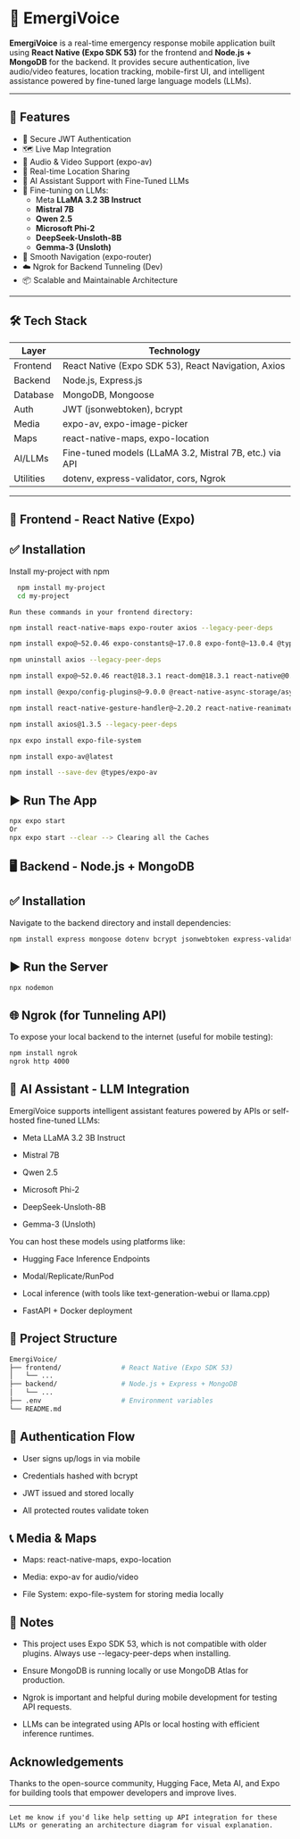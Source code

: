 # 🚨 EmergiVoice

**EmergiVoice** is a real-time emergency response mobile application built using **React Native (Expo SDK 53)** for the frontend and **Node.js + MongoDB** for the backend. It provides secure authentication, live audio/video features, location tracking, mobile-first UI, and intelligent assistance powered by fine-tuned large language models (LLMs).

---

## 📲 Features

- 🔐 Secure JWT Authentication
- 🗺️ Live Map Integration
- 🎤 Audio & Video Support (expo-av)
- 📍 Real-time Location Sharing
- 🤖 AI Assistant Support with Fine-Tuned LLMs
- 🧠 Fine-tuning on LLMs:
  - Meta **LLaMA 3.2 3B Instruct**
  - **Mistral 7B**
  - **Qwen 2.5**
  - **Microsoft Phi-2**
  - **DeepSeek-Unsloth-8B**
  - **Gemma-3 (Unsloth)**
- 🧭 Smooth Navigation (expo-router)
- ☁️ Ngrok for Backend Tunneling (Dev)
- 📦 Scalable and Maintainable Architecture

---

## 🛠️ Tech Stack

| Layer      | Technology                                               |
|------------|----------------------------------------------------------|
| Frontend   | React Native (Expo SDK 53), React Navigation, Axios      |
| Backend    | Node.js, Express.js                                      |
| Database   | MongoDB, Mongoose                                        |
| Auth       | JWT (jsonwebtoken), bcrypt                               |
| Media      | expo-av, expo-image-picker                               |
| Maps       | react-native-maps, expo-location                         |
| AI/LLMs    | Fine-tuned models (LLaMA 3.2, Mistral 7B, etc.) via API  |
| Utilities  | dotenv, express-validator, cors, Ngrok                   |

---

## 📱 Frontend - React Native (Expo)
## ✅ Installation

Install my-project with npm

```bash
  npm install my-project
  cd my-project
```
    Run these commands in your frontend directory:

```bash
npm install react-native-maps expo-router axios --legacy-peer-deps

npm install expo@~52.0.46 expo-constants@~17.0.8 expo-font@~13.0.4 @types/react@~18.3.12 jest-expo@~52.0.6 --legacy-peer-deps

npm uninstall axios --legacy-peer-deps

npm install expo@~52.0.46 react@18.3.1 react-dom@18.3.1 react-native@0.76.9 --legacy-peer-deps

npm install @expo/config-plugins@~9.0.0 @react-native-async-storage/async-storage@1.23.1 @react-native-picker/picker@2.9.0 expo-av@~15.0.2 expo-blur@~14.0.3 expo-haptics@~14.0.1 expo-image-picker@~16.0.6 expo-linking@~7.0.5 expo-location@~18.0.10 expo-splash-screen@~0.29.24 expo-status-bar@~2.0.1 expo-symbols@~0.2.2 expo-system-ui@~4.0.9 expo-web-browser@~14.0.2 --legacy-peer-deps

npm install react-native-gesture-handler@~2.20.2 react-native-reanimated@~3.16.1 react-native-safe-area-context@4.12.0 react-native-screens@~4.4.0 react-native-web@~0.19.13 react-native-webview@13.12.5 axios@1.3.5 --legacy-peer-deps

npm install axios@1.3.5 --legacy-peer-deps

npx expo install expo-file-system

npm install expo-av@latest

npm install --save-dev @types/expo-av
```






## ▶️ Run The App
```bash
npx expo start
Or
npx expo start --clear --> Clearing all the Caches
```
## 🖥️ Backend - Node.js + MongoDB

## ✅ Installation

Navigate to the backend directory and install dependencies:
```bash
npm install express mongoose dotenv bcrypt jsonwebtoken express-validator cors --legacy-peer-deps
```

## ▶️ Run the Server

```bash
npx nodemon
```

## 🌐 Ngrok (for Tunneling API)
To expose your local backend to the internet (useful for mobile testing):
```bash
npm install ngrok
ngrok http 4000
```
## 🧠 AI Assistant - LLM Integration

EmergiVoice supports intelligent assistant features powered by APIs or self-hosted fine-tuned LLMs:

  -  Meta LLaMA 3.2 3B Instruct

  -  Mistral 7B

  -  Qwen 2.5

  -  Microsoft Phi-2

  -  DeepSeek-Unsloth-8B

  -  Gemma-3 (Unsloth)

You can host these models using platforms like:

  - Hugging Face Inference Endpoints

  - Modal/Replicate/RunPod

  - Local inference (with tools like text-generation-webui or llama.cpp)

  - FastAPI + Docker deployment


## 📁 Project Structure
```bash
EmergiVoice/
├── frontend/               # React Native (Expo SDK 53)
│   └── ...
├── backend/                # Node.js + Express + MongoDB
│   └── ...
├── .env                    # Environment variables
└── README.md
```

## 🔐 Authentication Flow

  - User signs up/logs in via mobile

  - Credentials hashed with bcrypt

  - JWT issued and stored locally

  - All protected routes validate token

## 📞 Media & Maps

  - Maps: react-native-maps, expo-location

  - Media: expo-av for audio/video

  - File System: expo-file-system for storing media locally

## 📌 Notes

  - This project uses Expo SDK 53, which is not compatible with older plugins. Always use --legacy-peer-deps when installing.

  - Ensure MongoDB is running locally or use MongoDB Atlas for production.

  - Ngrok is important and helpful during mobile development for testing API requests.

  - LLMs can be integrated using APIs or local hosting with efficient inference runtimes.


## Acknowledgements
  Thanks to the open-source community, Hugging Face, Meta AI, and Expo for building tools that empower developers and improve lives.
 
---
``` text
Let me know if you'd like help setting up API integration for these LLMs or generating an architecture diagram for visual explanation.
```

